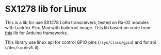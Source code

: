 # SX1278 lib for Linux

This is a lib for use SX1278 LoRa transceivers, tested on Ra-02 modules with Luckfox Pico Mini with buildroot image. This lib based on code from [this](https://github.com/sandeepmistry/arduino-LoRa) lib for Arduino frameworks.

This library use linux api for control GPIO pins (`/sys/class/gpio`) and for spi (`/dev/spidev0.0`).
